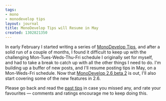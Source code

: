 ```yaml
---
tags:
- mono
- monodevelop tips
layout: journal
title: MonoDevelop Tips will Resume in May
created: 1302821350
---
```

In early February I started writing a series of <a href="http://mjhutchinson.com/tags/monodevelop_tips">MonoDevelop Tips</a>, and after a solid run of a couple of months, I found it difficult to keep up with the challenging Mon-Tues-Weds-Thu-Fri schedule I originally set for myself, and had to take a break to catch up with all the other things I need to do. I'm building up a buffer of new posts, and I'll resume posting tips in May, on a Mon-Weds-Fri schedule. Now that <a href="http://monodevelop.com/Download/Release_Notes/Release_Notes_for_MonoDevelop_2.6_Beta_2">MonoDevelop 2.6 beta 2</a> is out, I'll also start covering some of the new features in 2.6.

Please go back and read the <a href="http://mjhutchinson.com/tags/monodevelop_tips">past tips</a> in case you missed any, and rate your favourites &mdash; comments and ratings encourage me to keep doing this.
